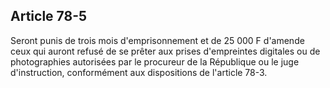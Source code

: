Article 78-5
----
Seront punis de trois mois d'emprisonnement et de 25 000 F d'amende ceux qui
auront refusé de se prêter aux prises d'empreintes digitales ou de photographies
autorisées par le procureur de la République ou le juge d'instruction,
conformément aux dispositions de l'article 78-3.

